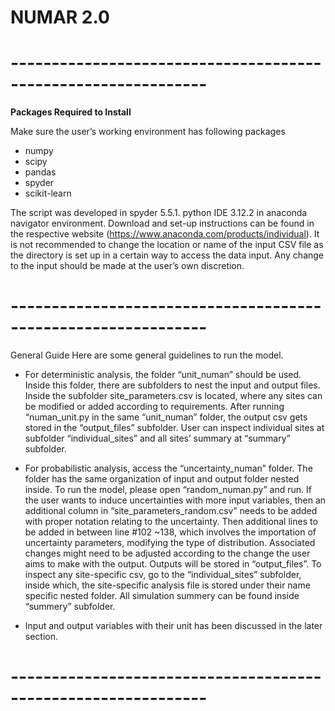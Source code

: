 # NUMAR 2.0

# --------------------------------------------------------------
**Packages Required to Install**

Make sure the user’s working environment has following packages 
- numpy
- scipy
- pandas
- spyder
- scikit-learn


The script was developed in spyder 5.5.1. python IDE 3.12.2 in anaconda navigator environment. Download and set-up instructions can be found in the respective website (https://www.anaconda.com/products/individual). It is not recommended to change the location or name of the input CSV file as the directory is set up in a certain way to access the data input. Any change to the input should be made at the user’s own discretion. 

# --------------------------------------------------------------
General Guide
Here are some general guidelines to run the model.  
* For deterministic analysis, the folder “unit_numan” should be used. Inside this folder, there are subfolders to nest the input and output files. Inside the subfolder site_parameters.csv is located, where any sites can be modified or added according to requirements. After running “numan_unit.py in the same “unit_numan” folder, the output csv gets stored in the “output_files” subfolder. User can inspect individual sites at subfolder “individual_sites” and all sites’ summary at “summary” subfolder. 

* For probabilistic analysis, access the “uncertainty_numan” folder. The folder has the same organization of input and output folder nested inside. To run the model, please open “random_numan.py” and run. If the user wants to induce uncertainties with more input variables, then an additional column in “site_parameters_random.csv” needs to be added with proper notation relating to the uncertainty. Then additional lines to be added in between line #102 ~138, which involves the importation of uncertainty parameters, modifying the type of distribution. Associated changes might need to be adjusted according to the change the user aims to make with the output. Outputs will be stored in “output_files”. To inspect any site-specific csv, go to the “individual_sites” subfolder, inside which, the site-specific analysis file is stored under their name specific nested folder. All simulation summery can be found inside “summery” subfolder. 

* Input and output variables with their unit has been discussed in the later section.  
# --------------------------------------------------------------
